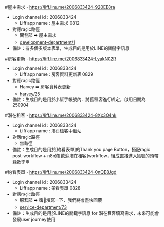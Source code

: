 #屋主需求 - https://liff.line.me/2006833424-920EB8ra
- Login channel id : 2006833424
  - Liff app name : 屋主需求 0812  
- 對應ragic路徑
  - 開發部 ➡️ 屋主需求
  - [development-department/1](https://ap13.ragic.com/OnePlaceLiving/development-department/1)
- 備註：有多個多版本表單，生成目的是用於LINE的關鍵字訊息

#房客更新 - https://liff.line.me/2006833424-LyakNG2R
- Login channel id : 2006833424
  - Liff app name : 房客資料更新表 0829  
- 對應ragic路徑
  - Harvey ➡️ 房客資料表更新
  - [harvey/25](https://ap13.ragic.com/OnePlaceLiving/harvey/25)
- 備註：生成目的是用於小幫手帳號內，將舊租客進行綁定，啟用日期為 250904

#潛在租客 - https://liff.line.me/2006833424-8Xx3Q4nk
- Login channel id : 2006833424
  - Liff app name : 潛在租客中繼站
- 對應ragic路徑
  - 無路徑
- 備註：生成目的是用於[約看表單]的Thank you page Button，搭配ragic post-workflow + n8n的[歡迎潛在租客]workflow，組成直接進入帳號的預帶變數字串
  
#約看表單 - https://liff.line.me/2006833424-0nQE8Jgd
- Login channel id : 2006833424
  - Liff app name : 帶看表單 0828
- 對應ragic路徑
  - 服務部 ➡️ 嗨👋填寫一下，我們將會盡快回覆
  - [service-department/73](https://ap13.ragic.com/OnePlaceLiving/service-department/73
)
- 備註：生成目的是用於LINE的關鍵字訊息 for 潛在租客填寫需求，未來可能會發展user journey使用
